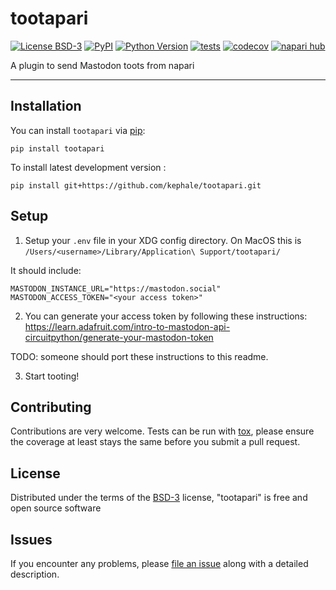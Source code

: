 # tootapari

[![License BSD-3](https://img.shields.io/pypi/l/tootapari.svg?color=green)](https://github.com/kephale/tootapari/raw/main/LICENSE)
[![PyPI](https://img.shields.io/pypi/v/tootapari.svg?color=green)](https://pypi.org/project/tootapari)
[![Python Version](https://img.shields.io/pypi/pyversions/tootapari.svg?color=green)](https://python.org)
[![tests](https://github.com/kephale/tootapari/workflows/tests/badge.svg)](https://github.com/kephale/tootapari/actions)
[![codecov](https://codecov.io/gh/kephale/tootapari/branch/main/graph/badge.svg)](https://codecov.io/gh/kephale/tootapari)
[![napari hub](https://img.shields.io/endpoint?url=https://api.napari-hub.org/shields/tootapari)](https://napari-hub.org/plugins/tootapari)

A plugin to send Mastodon toots from napari

----------------------------------

## Installation

You can install `tootapari` via [pip]:

    pip install tootapari



To install latest development version :

    pip install git+https://github.com/kephale/tootapari.git


## Setup

1. Setup your `.env` file in your XDG config directory. On MacOS this is `/Users/<username>/Library/Application\ Support/tootapari/`

It should include:

```
MASTODON_INSTANCE_URL="https://mastodon.social"
MASTODON_ACCESS_TOKEN="<your access token>"
```

2. You can generate your access token by following these instructions: https://learn.adafruit.com/intro-to-mastodon-api-circuitpython/generate-your-mastodon-token

TODO: someone should port these instructions to this readme.

3. Start tooting!

## Contributing

Contributions are very welcome. Tests can be run with [tox], please ensure
the coverage at least stays the same before you submit a pull request.

## License

Distributed under the terms of the [BSD-3] license,
"tootapari" is free and open source software

## Issues

If you encounter any problems, please [file an issue] along with a detailed description.

[napari]: https://github.com/napari/napari
[Cookiecutter]: https://github.com/audreyr/cookiecutter
[@napari]: https://github.com/napari
[MIT]: http://opensource.org/licenses/MIT
[BSD-3]: http://opensource.org/licenses/BSD-3-Clause
[GNU GPL v3.0]: http://www.gnu.org/licenses/gpl-3.0.txt
[GNU LGPL v3.0]: http://www.gnu.org/licenses/lgpl-3.0.txt
[Apache Software License 2.0]: http://www.apache.org/licenses/LICENSE-2.0
[Mozilla Public License 2.0]: https://www.mozilla.org/media/MPL/2.0/index.txt
[cookiecutter-napari-plugin]: https://github.com/napari/cookiecutter-napari-plugin

[file an issue]: https://github.com/kephale/tootapari/issues

[napari]: https://github.com/napari/napari
[tox]: https://tox.readthedocs.io/en/latest/
[pip]: https://pypi.org/project/pip/
[PyPI]: https://pypi.org/
